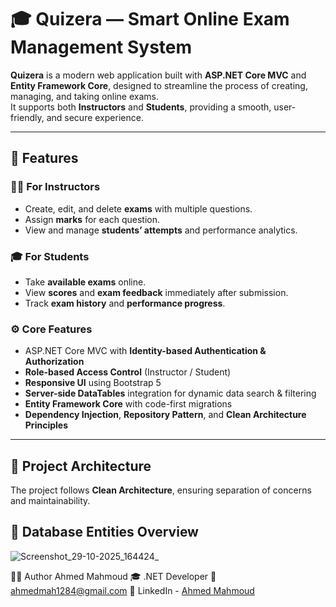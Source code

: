 # 🎓 Quizera — Smart Online Exam Management System

**Quizera** is a modern web application built with **ASP.NET Core MVC** and **Entity Framework Core**, designed to streamline the process of creating, managing, and taking online exams.  
It supports both **Instructors** and **Students**, providing a smooth, user-friendly, and secure experience.

---

## 🚀 Features

### 👨‍🏫 For Instructors
- Create, edit, and delete **exams** with multiple questions.  
- Assign **marks** for each question.  
- View and manage **students’ attempts** and performance analytics.

### 🎓 For Students
- Take **available exams** online.  
- View **scores** and **exam feedback** immediately after submission.  
- Track **exam history** and **performance progress**.

### ⚙️ Core Features
- ASP.NET Core MVC with **Identity-based Authentication & Authorization**
- **Role-based Access Control** (Instructor / Student)
- **Responsive UI** using Bootstrap 5
- **Server-side DataTables** integration for dynamic data search & filtering
- **Entity Framework Core** with code-first migrations
- **Dependency Injection**, **Repository Pattern**, and **Clean Architecture Principles**

---

## 🧱 Project Architecture

The project follows **Clean Architecture**, ensuring separation of concerns and maintainability.

## 📂 Database Entities Overview   
![Screenshot_29-10-2025_164424_](https://github.com/user-attachments/assets/03bcf486-265f-495b-a33a-d8adfb95f3a9)


🧑‍💻 Author
Ahmed Mahmoud
🎓 .NET Developer
📧 ahmedmah1284@gmail.com
💼 LinkedIn - [Ahmed Mahmoud](https://www.linkedin.com/in/ahmed-mahmoud-951a5716b/)

